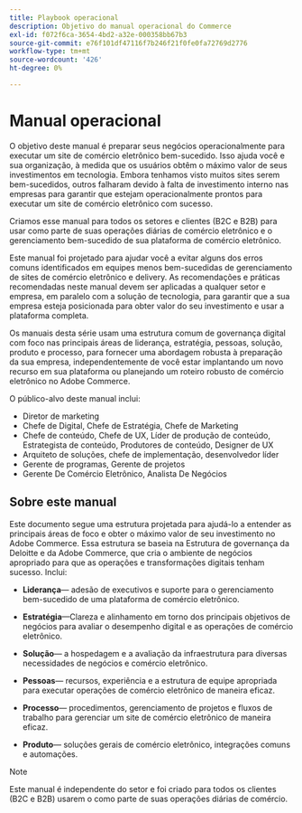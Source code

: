 ```yaml
---
title: Playbook operacional
description: Objetivo do manual operacional do Commerce
exl-id: f072f6ca-3654-4bd2-a32e-000358bb67b3
source-git-commit: e76f101df47116f7b246f21f0fe0fa72769d2776
workflow-type: tm+mt
source-wordcount: '426'
ht-degree: 0%

---
```


# Manual operacional

O objetivo deste manual é preparar seus negócios operacionalmente para executar um site de comércio eletrônico bem-sucedido. Isso ajuda você e sua organização, à medida que os usuários obtêm o máximo valor de seus investimentos em tecnologia. Embora tenhamos visto muitos sites serem bem-sucedidos, outros falharam devido à falta de investimento interno nas empresas para garantir que estejam operacionalmente prontos para executar um site de comércio eletrônico com sucesso.

Criamos esse manual para todos os setores e clientes (B2C e B2B) para usar como parte de suas operações diárias de comércio eletrônico e o gerenciamento bem-sucedido de sua plataforma de comércio eletrônico.

Este manual foi projetado para ajudar você a evitar alguns dos erros comuns identificados em equipes menos bem-sucedidas de gerenciamento de sites de comércio eletrônico e delivery. As recomendações e práticas recomendadas neste manual devem ser aplicadas a qualquer setor e empresa, em paralelo com a solução de tecnologia, para garantir que a sua empresa esteja posicionada para obter valor do seu investimento e usar a plataforma completa.

Os manuais desta série usam uma estrutura comum de governança digital com foco nas principais áreas de liderança, estratégia, pessoas, solução, produto e processo, para fornecer uma abordagem robusta à preparação da sua empresa, independentemente de você estar implantando um novo recurso em sua plataforma ou planejando um roteiro robusto de comércio eletrônico no Adobe Commerce.

O público-alvo deste manual inclui:

- Diretor de marketing
- Chefe de Digital, Chefe de Estratégia, Chefe de Marketing
- Chefe de conteúdo, Chefe de UX, Líder de produção de conteúdo, Estrategista de conteúdo, Produtores de conteúdo, Designer de UX
- Arquiteto de soluções, chefe de implementação, desenvolvedor líder
- Gerente de programas, Gerente de projetos
- Gerente De Comércio Eletrônico, Analista De Negócios

## Sobre este manual

Este documento segue uma estrutura projetada para ajudá-lo a entender as principais áreas de foco e obter o máximo valor de seu investimento no Adobe Commerce. Essa estrutura se baseia na Estrutura de governança da Deloitte e da Adobe Commerce, que cria o ambiente de negócios apropriado para que as operações e transformações digitais tenham sucesso. Inclui:

- **Liderança**— adesão de executivos e suporte para o gerenciamento bem-sucedido de uma plataforma de comércio eletrônico.

- **Estratégia**—Clareza e alinhamento em torno dos principais objetivos de negócios para avaliar o desempenho digital e as operações de comércio eletrônico.

- **Solução**— a hospedagem e a avaliação da infraestrutura para diversas necessidades de negócios e comércio eletrônico.

- **Pessoas**— recursos, experiência e a estrutura de equipe apropriada para executar operações de comércio eletrônico de maneira eficaz.

- **Processo**— procedimentos, gerenciamento de projetos e fluxos de trabalho para gerenciar um site de comércio eletrônico de maneira eficaz.

- **Produto**— soluções gerais de comércio eletrônico, integrações comuns e automações.

>[!NOTE]
>
>Este manual é independente do setor e foi criado para todos os clientes (B2C e B2B) usarem o como parte de suas operações diárias de comércio.

